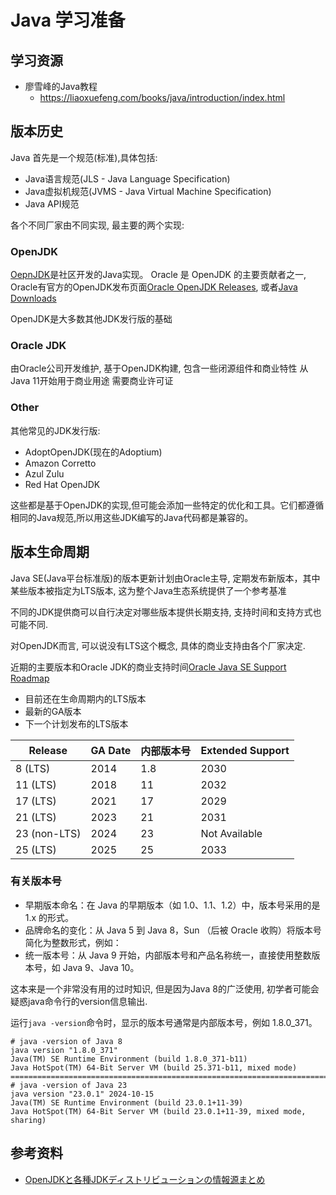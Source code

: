 # Java 学习准备

## 学习资源

- 廖雪峰的Java教程
  - https://liaoxuefeng.com/books/java/introduction/index.html

## 版本历史

Java 首先是一个规范(标准),具体包括:

- Java语言规范(JLS - Java Language Specification)
- Java虚拟机规范(JVMS - Java Virtual Machine Specification)
- Java API规范

各个不同厂家由不同实现, 最主要的两个实现:

### OpenJDK

[OepnJDK](https://openjdk.org/projects/jdk/)是社区开发的Java实现。
Oracle 是 OpenJDK 的主要贡献者之一, Oracle有官方的OpenJDK发布页面[Oracle OpenJDK Releases](https://jdk.java.net/),
或者[Java Downloads](https://www.oracle.com/java/technologies/downloads/)

OpenJDK是大多数其他JDK发行版的基础

### Oracle JDK

由Oracle公司开发维护, 基于OpenJDK构建, 包含一些闭源组件和商业特性
从Java 11开始用于商业用途 需要商业许可证

### Other

其他常见的JDK发行版:

- AdoptOpenJDK(现在的Adoptium)
- Amazon Corretto
- Azul Zulu
- Red Hat OpenJDK

这些都是基于OpenJDK的实现,但可能会添加一些特定的优化和工具。它们都遵循相同的Java规范,所以用这些JDK编写的Java代码都是兼容的。

## 版本生命周期

Java SE(Java平台标准版)的版本更新计划由Oracle主导, 定期发布新版本，其中某些版本被指定为LTS版本, 这为整个Java生态系统提供了一个参考基准

不同的JDK提供商可以自行决定对哪些版本提供长期支持, 支持时间和支持方式也可能不同.

对OpenJDK而言, 可以说没有LTS这个概念, 具体的商业支持由各个厂家决定.

近期的主要版本和Oracle JDK的商业支持时间[Oracle Java SE Support Roadmap](https://www.oracle.com/cn/java/technologies/java-se-support-roadmap.html)

- 目前还在生命周期内的LTS版本
- 最新的GA版本
- 下一个计划发布的LTS版本 

| Release      | GA Date | 内部版本号 | Extended Support |
|--------------|---------|------------|------------------|
| 8 (LTS)      | 2014    | 1.8        | 2030             |
| 11 (LTS)     | 2018    | 11         | 2032             |
| 17 (LTS)     | 2021    | 17         | 2029             |
| 21 (LTS)     | 2023    | 21         | 2031             |
| 23 (non-LTS) | 2024    | 23         | Not Available    |
| 25 (LTS)     | 2025    | 25         | 2033             |

### 有关版本号

- 早期版本命名：在 Java 的早期版本（如 1.0、1.1、1.2）中，版本号采用的是 1.x 的形式。
- 品牌命名的变化：从 Java 5 到 Java 8，Sun （后被 Oracle 收购）将版本号简化为整数形式，例如：
- 统一版本号：从 Java 9 开始，内部版本号和产品名称统一，直接使用整数版本号，如 Java 9、Java 10。

这本来是一个非常没有用的过时知识, 但是因为Java 8的广泛使用, 初学者可能会疑惑java命令行的version信息输出.

运行`java -version`命令时，显示的版本号通常是内部版本号，例如 1.8.0_371。

```shell
# java -version of Java 8
java version "1.8.0_371"
Java(TM) SE Runtime Environment (build 1.8.0_371-b11)
Java HotSpot(TM) 64-Bit Server VM (build 25.371-b11, mixed mode)
================================================================================
# java -version of Java 23
java version "23.0.1" 2024-10-15
Java(TM) SE Runtime Environment (build 23.0.1+11-39)
Java HotSpot(TM) 64-Bit Server VM (build 23.0.1+11-39, mixed mode, sharing)
```

## 参考资料

- [OpenJDKと各種JDKディストリビューションの情報源まとめ](https://qiita.com/yamadamn/items/2dd26a014791b9557199)
